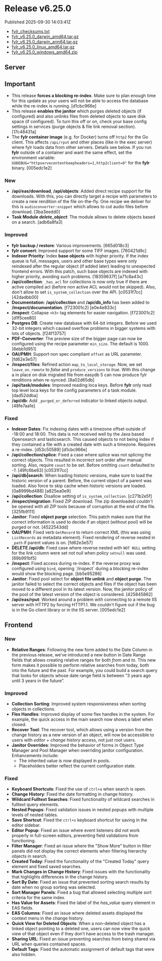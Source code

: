 
# Release v6.25.0

Published 2025-09-30 14:03:41Z

* [fylr_checksums.txt](https://s3.eu-central-1.wasabisys.com/fylr-releases/v6.25.0/fylr_checksums.txt)
* [fylr_v6.25.0_darwin_amd64.tar.gz](https://s3.eu-central-1.wasabisys.com/fylr-releases/v6.25.0/fylr_v6.25.0_darwin_amd64.tar.gz)
* [fylr_v6.25.0_darwin_arm64.tar.gz](https://s3.eu-central-1.wasabisys.com/fylr-releases/v6.25.0/fylr_v6.25.0_darwin_arm64.tar.gz)
* [fylr_v6.25.0_linux_amd64.tar.gz](https://s3.eu-central-1.wasabisys.com/fylr-releases/v6.25.0/fylr_v6.25.0_linux_amd64.tar.gz)
* [fylr_v6.25.0_windows_amd64.zip](https://s3.eu-central-1.wasabisys.com/fylr-releases/v6.25.0/fylr_v6.25.0_windows_amd64.zip)

## Server

## Important

* This release **forces a blocking re-index**. Make sure to plan enough time for
  this update as your users will not be able to access the database while the
  re-index is running. [d1cbc966e]
* This release **enables the janitor** which purges deleted objects (if
  configured) and also unlinks files from deleted objects to save disk space (if
  configured). To turn this off or on, check your base config settings in
  services (purge objects & file link removal section). [17c48431a]
* The **fylr container image** (e.g. for Docker) turns off `http2` for the Go client. This affects
  `/api/rput` and other places (like in the exec server) where fylr loads data
  from other servers. Details see below. If you run **fylr** outside of a container and want
  the same effect, set the environment variable:
  `GODEBUG="httpservecontentkeepheaders=1,http2client=0"` for the **fylr** binary. [005edc1e2]

### New

* **/api/eas/download**, **/api/objects**: Added direct recipe support for file
  downloads. With this, you can directly target a recipe with parameters to
  create a new rendition of the file on-the-fly. One recipe we deliver for this
  is `audioconverter:snippet` which allows to cut audio files before download.
  [3ba3eedd0]
* **Task Module _delete_object_**: The module allows to delete objects based on
  a search. [adb6a8fa3]

### Improved

* **fylr backup / restore**: Various improvements. [665d018c3]
* **fylr convert**: Improved support for some TIFF images. [760421d9c]
* **Indexer Priority**: Index **base objects** with higher priority. If the
  index queue is full, messages, users and other base types were only reindexed
  after the regular object (if added later) leading to unexpected frontend
  errors. With this patch, such base objects are indexed with higher priority,
  avoiding such problems. [18359637f] [a71c8a43c]
* **/api/collection**: `_has_acl` for collections is now only true if there are
 active compiled acl (before non active ACL would not be skipped). Also, don't
 allow to set `is_system_collection` over the API. [c0531f7cc] [42dadbb00]
* **Documentation**: **/api/collection** and **/api/db_info** has been added to
  **/inspect/documentation**. [f723001c2] [e0e4e833c]
* **/inspect**: Collapse `<h3>` tag elements for easier navigation. [f723001c2]
  [d1f5cee80]
* **Postgres DB**: Create new database with 64-bit integers. Before we used
  32-bit integers which caused overflow problems in bigger systems with lots of
  objects. [f24f13757]
* **PDF-Converter**: The preview size of the bigger page can now be configured
  using the recipe parameter `min_size`. The default is 1000. [6ebb1d951]
* **OAI/PMH**:  Support non spec compliant `offset` as URL parameter. [fd62e3e57]
* **/inspect/files**: Refined action `map_to_local_storage`. Now, we set
  `leave_on_remote` to _false_ and `produce_versions` to _true_. With this
  change a in place on disk migrated file from easydb 5 can now produce fylr
  renditions when re-synced. [8a02d65db]
* **/api/task/modules**: Improved reading loca keys. Before **fylr** only read
top level loca keys for the config parameters of a task module. [dad52ddba]
* **/api/db**: Add `_purged_or_deferred` indicator to linked objects output.
  [48fe7aa1e]

### Fixed

* **Indexer Dates**: Fix indexing dates with a timezone offset outside of -18:00
  and 18:00. This data is not received well by the Java based Opensearch and
  lasticsearch. This caused objects to not being index if they contained a file
  with a created date with such a timezone. Requires a re-index. [d53c50589]
  [d1cbc966e]
* **/api/collection/splice**: Fixed a case where splice was not splicing the
  correct objects. This resulted in incorrect sort order after manual sorting.
  Also, require `count` to be set. Before omitting `count` defaulted to _-1_.
  [49fc6be63] [c0531f7cc]
* **/api/db|search**: When loading historic versions, make sure to load the
  historic version of a parent. Before, the current object of a parent was
  loaded. Also force to skip cache when historic versions are loaded.
  [0a8999bd488] [a825ea0e9]
* **/api/collection**: Disallow setting of `is_system_collection`. [c271b2e5f]
* **/inspect/migration**: Fixed ZIP download. The zip downloaded couldn't be
  opened with all ZIP tools because of corruption at the end of the file.
  [325fb9111]
* **Janitor**: Fixed **object purge** selection. This patch makes sure that the
  correct information is used to decide if an object (without pool) will be
  purged or not. [4522543dd]
* **OAI/PMH**: Fixed verb `GetRecord` to return correct XML (this was using
  `ListRecords` as metadata element). Fixed rendering of reverse nested in
  `_path` if parent values is on. [fd62e3e57]
* **DELETE /api/db**: Fixed case where reverse nested with `NOT NULL` setting
  for the link column were set not null when policy `setnull` was used.
  [69b991bf5]
* **/inspect**: Fixed access during re-index. If the reverse proxy was
  configured using `bind`, opening `/inspect´ during a blocking re-index would
  show the blocking page. [bb5e95286]
* **Janitor**: Fixed pool select for **object file unlink** and **object
  purge**. The janitor failed to select the correct objects and files if the
  object has been moved to a different pool in its latest version. Now, the
  janitor policy of the pool of the latest version of the object is considered.
  [425845862]
* **/api/eas/rput**: Worked around a problem with connecting to a remote IIS
  server with HTTP2 by forcing HTTP1.1. We couldn't figure out if the bug is in
  the Go client library or in the IIS server. [005edc1e2]



## Frontend


### New

- **Relative Ranges**: Following the new form added to the Date Column in the previous release, we’ve introduced a new button in Date Range fields that allows creating relative ranges for both *from* and *to*. This new form makes it possible to perform relative searches from today, both into the future and the past. For example, you could build a search query that looks for objects whose date range field is between “3 years ago until 3 years in the future”.

### Improved

- **Collection Sorting**: Improved system responsiveness when sorting objects in collections.
- **Flex Handles**: Improved display of some flex handles in the system. For example, the quick access in the main search now shows a label when closed.
- **Recover Tool**: The recover tool, which allows using a version from the change history as a new version of an object, will now be accessible to users with *editor + change history* access, not just root users.
- **Janitor Overrides**: Improved the behavior of forms in Object Type Manager and Pool Manager when overriding janitor configuration. Enhancements include:
  - The inherited value is now displayed in pools.
  - Placeholders better reflect the current configuration state.

### Fixed
- **Keyboard Shortcuts**: Fixed the use of `ctrl+a` when search is open.
- **Change History**: Fixed the date formatting in change history.
- **Wildcard Fulltext Searches**: Fixed functionality of wildcard searches in fulltext query elements.
- **Nested Popups**: Fixed validation issues in nested popups with multiple levels of nested tables.
- **Save Shortcut**: Fixed the `ctrl+s` keyboard shortcut for saving in the editor sidebar.
- **Editor Popup**: Fixed an issue where event listeners did not work properly in full-screen editors, preventing field validations from functioning.
- **Filter Manager**: Fixed an issue where the "Show More" button in filter panels did not display the correct elements when filtering hierarchy objects in search.
- **Created Today**: Fixed the functionality of the "Created Today" query element and fixed saved searches.
- **Mark Changes in Change History**: Fixed issues with the functionality that highlights differences in the change history.
- **Sort By Date**: Fixed an issue that prevented sorting search results by date when no group sorting was selected.
- **Sort Manager Panels**: Fixed a bug that allowed selecting multiple sort criteria for the same index.
- **Has Value for Assets**: Fixed the label of the *has_value* query element in EAS fields.
- **EAS Columns**: Fixed an issue where deleted assets displayed the context menu in the change history.
- **Quick View for Deleted Objects**: When a non-deleted object has a linked object pointing to a deleted one, users can now view the quick view of that object even if they don’t have access to the trash manager.
- **Sharing URL**: Fixed an issue preventing searches from being shared via URL when queries contained spaces.
- **Default Tags**: Fixed the automatic assignment of default tags that were also hidden.
